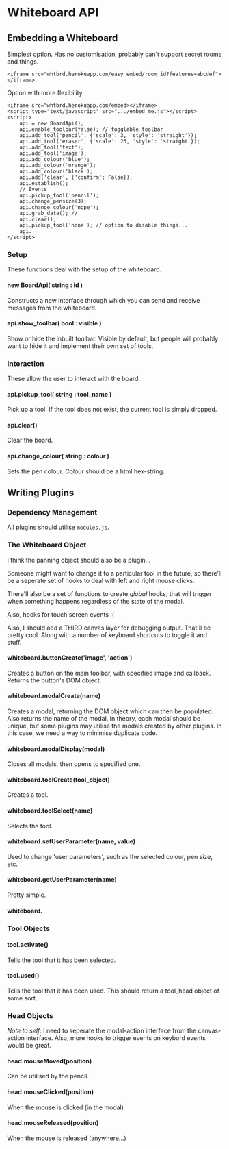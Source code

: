 # Whiteboard API

## Embedding a Whiteboard

Simplest option. Has no customisation, probably can't support secret rooms and things.

	<iframe src="whtbrd.herokuapp.com/easy_embed/room_id?features=abcdef"></iframe>

Option with more flexibility.

	<iframe src="whtbrd.herokuapp.com/embed></iframe>
	<script type="text/javascript" src=".../embed_me.js"></script>
	<script>
		api = new BoardApi();
		api.enable_toolbar(false); // togglable toolbar
		api.add_tool('pencil', {'scale': 3, 'style': 'straight'});
		api.add_tool('eraser', {'scale': 26, 'style': 'straight'});
		api.add_tool('text');
		api.add_tool('image');
		api.add_colour('blue');
		api.add_colour('orange');
		api.add_colour('black');
		api.add('clear', {'confirm': False});
		api.establish();
		// Events
		api.pickup_tool('pencil');
		api.change_pensize(3);
		api.change_colour('nope');
		api.grab_data(); // 
		api.clear();
		api.pickup_tool('none'); // option to disable things...
		api.
	</script>

### Setup

These functions deal with the setup of the whiteboard.

#### new BoardApi( string : id )

Constructs a new interface through which you can send and receive
messages from the whiteboard.

#### api.show_toolbar( bool : visible )

Show or hide the inbuilt toolbar. Visible by default, but people will probably want
to hide it and implement their own set of tools.

### Interaction

These allow the user to interact with the board.

#### api.pickup_tool( string : tool_name )

Pick up a tool. If the tool does not exist, the current tool is simply dropped.

#### api.clear()

Clear the board.

#### api.change_colour( string : colour )

Sets the pen colour. Colour should be a html hex-string.

## Writing Plugins

### Dependency Management

All plugins should utilise `modules.js`.

### The Whiteboard Object

I think the panning object should also be a plugin...

Someone might want to change it to a particular tool in the future, so there'll
be a seperate set of hooks to deal with left and right mouse clicks.

There'll also be a set of functions to create *global* hooks, that will trigger
when something happens regardless of the state of the modal.

Also, hooks for touch screen events :(

Also, I should add a THIRD canvas layer for debugging output. That'll be pretty cool.
Along with a number of keyboard shortcuts to toggle it and stuff.

#### whiteboard.buttonCreate('image', 'action')

Creates a button on the main toolbar, with specified image and callback.
Returns the button's DOM object.

#### whiteboard.modalCreate(name)

Creates a modal, returning the DOM object which can then be populated.
Also returns the name of the modal.
In theory, each modal should be unique, but some plugins may utilise the modals
created by other plugins. In this case, we need a way to minimise duplicate code.

#### whiteboard.modalDisplay(modal)

Closes all modals, then opens to specified one.

#### whiteboard.toolCreate(tool_object)

Creates a tool.

#### whiteboard.toolSelect(name)

Selects the tool.

#### whiteboard.setUserParameter(name, value)

Used to change 'user parameters', such as the selected colour, pen size, etc.

#### whiteboard.getUserParameter(name)

Pretty simple.

#### whiteboard.

### Tool Objects

#### tool.activate()

Tells the tool that it has been selected.

#### tool.used()

Tells the tool that it has been used. This should return a tool_head object of some sort.

### Head Objects

*Note to self*: I need to seperate the modal-action interface from the canvas-action interface.
Also, more hooks to trigger events on keybord events would be great.

#### head.mouseMoved(position)

Can be utilised by the pencil.

#### head.mouseClicked(position)

When the mouse is clicked (in the modal)

#### head.mouseReleased(position)

When the mouse is released (anywhere...)
